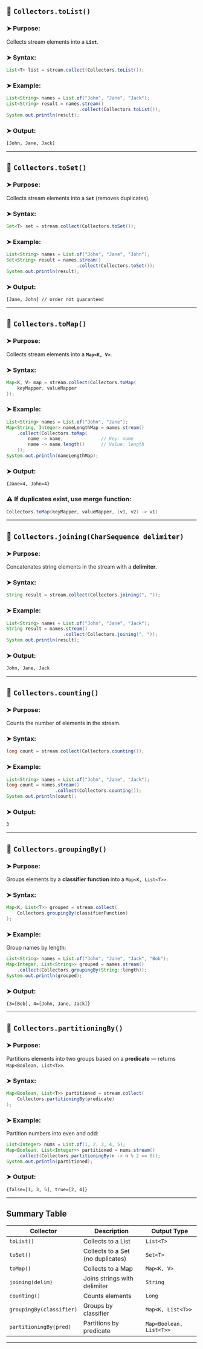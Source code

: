 
## 🔹 `Collectors.toList()`

### ➤ Purpose:

Collects stream elements into a **`List`**.

### ➤ Syntax:

```java
List<T> list = stream.collect(Collectors.toList());
```

### ➤ Example:

```java
List<String> names = List.of("John", "Jane", "Jack");
List<String> result = names.stream()
                           .collect(Collectors.toList());
System.out.println(result);
```

### ➤ Output:

```
[John, Jane, Jack]
```

---

## 🔹 `Collectors.toSet()`

### ➤ Purpose:

Collects stream elements into a **`Set`** (removes duplicates).

### ➤ Syntax:

```java
Set<T> set = stream.collect(Collectors.toSet());
```

### ➤ Example:

```java
List<String> names = List.of("John", "Jane", "John");
Set<String> result = names.stream()
                          .collect(Collectors.toSet());
System.out.println(result);
```

### ➤ Output:

```
[Jane, John] // order not guaranteed
```

---

## 🔹 `Collectors.toMap()`

### ➤ Purpose:

Collects stream elements into a **`Map<K, V>`**.

### ➤ Syntax:

```java
Map<K, V> map = stream.collect(Collectors.toMap(
    keyMapper, valueMapper
));
```

### ➤ Example:

```java
List<String> names = List.of("John", "Jane");
Map<String, Integer> nameLengthMap = names.stream()
    .collect(Collectors.toMap(
        name -> name,              // Key: name
        name -> name.length()      // Value: length
    ));
System.out.println(nameLengthMap);
```

### ➤ Output:

```
{Jane=4, John=4}
```

### ⚠️ If duplicates exist, use merge function:

```java
Collectors.toMap(keyMapper, valueMapper, (v1, v2) -> v1)
```

---

## 🔹 `Collectors.joining(CharSequence delimiter)`

### ➤ Purpose:

Concatenates string elements in the stream with a **delimiter**.

### ➤ Syntax:

```java
String result = stream.collect(Collectors.joining(", "));
```

### ➤ Example:

```java
List<String> names = List.of("John", "Jane", "Jack");
String result = names.stream()
                     .collect(Collectors.joining(", "));
System.out.println(result);
```

### ➤ Output:

```
John, Jane, Jack
```

---

## 🔹 `Collectors.counting()`

### ➤ Purpose:

Counts the number of elements in the stream.

### ➤ Syntax:

```java
long count = stream.collect(Collectors.counting());
```

### ➤ Example:

```java
List<String> names = List.of("John", "Jane", "Jack");
long count = names.stream()
                  .collect(Collectors.counting());
System.out.println(count);
```

### ➤ Output:

```
3
```

---

## 🔹 `Collectors.groupingBy()`

### ➤ Purpose:

Groups elements by a **classifier function** into a `Map<K, List<T>>`.

### ➤ Syntax:

```java
Map<K, List<T>> grouped = stream.collect(
    Collectors.groupingBy(classifierFunction)
);
```

### ➤ Example:

Group names by length:

```java
List<String> names = List.of("John", "Jane", "Jack", "Bob");
Map<Integer, List<String>> grouped = names.stream()
    .collect(Collectors.groupingBy(String::length));
System.out.println(grouped);
```

### ➤ Output:

```
{3=[Bob], 4=[John, Jane, Jack]}
```

---

## 🔹 `Collectors.partitioningBy()`

### ➤ Purpose:

Partitions elements into two groups based on a **predicate** — returns `Map<Boolean, List<T>>`.

### ➤ Syntax:

```java
Map<Boolean, List<T>> partitioned = stream.collect(
    Collectors.partitioningBy(predicate)
);
```

### ➤ Example:

Partition numbers into even and odd:

```java
List<Integer> nums = List.of(1, 2, 3, 4, 5);
Map<Boolean, List<Integer>> partitioned = nums.stream()
    .collect(Collectors.partitioningBy(n -> n % 2 == 0));
System.out.println(partitioned);
```

### ➤ Output:

```
{false=[1, 3, 5], true=[2, 4]}
```

---

##  Summary Table

| Collector                | Description                       | Output Type             |
| ------------------------ | --------------------------------- | ----------------------- |
| `toList()`               | Collects to a List                | `List<T>`               |
| `toSet()`                | Collects to a Set (no duplicates) | `Set<T>`                |
| `toMap()`                | Collects to a Map                 | `Map<K, V>`             |
| `joining(delim)`         | Joins strings with delimiter      | `String`                |
| `counting()`             | Counts elements                   | `Long`                  |
| `groupingBy(classifier)` | Groups by classifier              | `Map<K, List<T>>`       |
| `partitioningBy(pred)`   | Partitions by predicate           | `Map<Boolean, List<T>>` |

---

